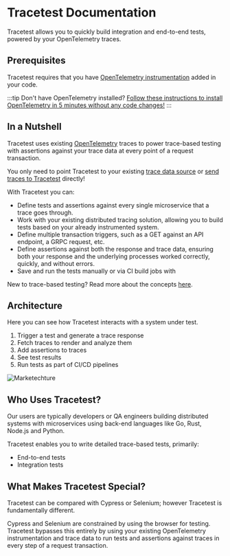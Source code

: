 # Tracetest Documentation

Tracetest allows you to quickly build integration and end-to-end tests, powered by your OpenTelemetry traces.

## Prerequisites

Tracetest requires that you have [OpenTelemetry instrumentation](https://opentelemetry.io/docs/instrumentation/) added in your code.

:::tip Don't have OpenTelemetry installed?
[Follow these instructions to install OpenTelemetry in 5 minutes without any code changes!](./getting-started/no-otel.md)
:::

## In a Nutshell

Tracetest uses existing [OpenTelemetry](https://opentelemetry.io/docs/getting-started/) traces to power trace-based testing with assertions against your trace data at every point of a request transaction.

You only need to point Tracetest to your existing [trace data source](./configuration/connecting-to-data-stores/jaeger.md) or [send traces to Tracetest](./configuration/connecting-to-data-stores/opentelemetry-collector.md) directly!

With Tracetest you can:

- Define tests and assertions against every single microservice that a trace goes through.
- Work with your existing distributed tracing solution, allowing you to build tests based on your already instrumented system.
- Define multiple transaction triggers, such as a GET against an API endpoint, a GRPC request, etc.
- Define assertions against both the response and trace data, ensuring both your response and the underlying processes worked correctly, quickly, and without errors.
- Save and run the tests manually or via CI build jobs with

New to trace-based testing? Read more about the concepts [here](./concepts/what-is-trace-based-testing).

## Architecture

Here you can see how Tracetest interacts with a system under test.

1. Trigger a test and generate a trace response
2. Fetch traces to render and analyze them
3. Add assertions to traces
4. See test results
5. Run tests as part of CI/CD pipelines

![Marketechture](https://res.cloudinary.com/djwdcmwdz/image/upload/v1686654113/docs/tracetest-marketechture-jun12-v3_ffj2e2.png)

## Who Uses Tracetest?

Our users are typically developers or QA engineers building distributed systems with microservices using back-end languages like Go, Rust, Node.js and Python.

Tracetest enables you to write detailed trace-based tests, primarily:

- End-to-end tests
- Integration tests

## What Makes Tracetest Special?

Tracetest can be compared with Cypress or Selenium; however Tracetest is fundamentally different.

Cypress and Selenium are constrained by using the browser for testing. Tracetest bypasses this entirely by using your existing OpenTelemetry instrumentation and trace data to run tests and assertions against traces in every step of a request transaction.
